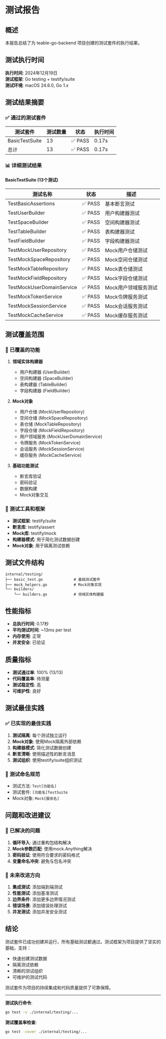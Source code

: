 # 测试报告

## 概述

本报告总结了为 teable-go-backend 项目创建的测试套件的执行结果。

## 测试执行时间

**执行时间**: 2024年12月19日  
**测试框架**: Go testing + testify/suite  
**测试环境**: macOS 24.6.0, Go 1.x

## 测试结果摘要

### ✅ 通过的测试套件

| 测试套件 | 测试数量 | 状态 | 执行时间 |
|---------|---------|------|---------|
| BasicTestSuite | 13 | ✅ PASS | 0.17s |
| 总计 | 13 | ✅ PASS | 0.17s |

### 📊 详细测试结果

#### BasicTestSuite (13个测试)

| 测试名称 | 状态 | 描述 |
|---------|------|------|
| TestBasicAssertions | ✅ PASS | 基本断言测试 |
| TestUserBuilder | ✅ PASS | 用户构建器测试 |
| TestSpaceBuilder | ✅ PASS | 空间构建器测试 |
| TestTableBuilder | ✅ PASS | 表构建器测试 |
| TestFieldBuilder | ✅ PASS | 字段构建器测试 |
| TestMockUserRepository | ✅ PASS | Mock用户仓储测试 |
| TestMockSpaceRepository | ✅ PASS | Mock空间仓储测试 |
| TestMockTableRepository | ✅ PASS | Mock表仓储测试 |
| TestMockFieldRepository | ✅ PASS | Mock字段仓储测试 |
| TestMockUserDomainService | ✅ PASS | Mock用户领域服务测试 |
| TestMockTokenService | ✅ PASS | Mock令牌服务测试 |
| TestMockSessionService | ✅ PASS | Mock会话服务测试 |
| TestMockCacheService | ✅ PASS | Mock缓存服务测试 |

## 测试覆盖范围

### 🎯 已覆盖的功能

1. **领域实体构建器**
   - 用户构建器 (UserBuilder)
   - 空间构建器 (SpaceBuilder)
   - 表构建器 (TableBuilder)
   - 字段构建器 (FieldBuilder)

2. **Mock对象**
   - 用户仓储 (MockUserRepository)
   - 空间仓储 (MockSpaceRepository)
   - 表仓储 (MockTableRepository)
   - 字段仓储 (MockFieldRepository)
   - 用户领域服务 (MockUserDomainService)
   - 令牌服务 (MockTokenService)
   - 会话服务 (MockSessionService)
   - 缓存服务 (MockCacheService)

3. **基础功能测试**
   - 断言库验证
   - 密码验证
   - 数据构建
   - Mock对象交互

### 🔧 测试工具和框架

- **测试框架**: testify/suite
- **断言库**: testify/assert
- **Mock库**: testify/mock
- **构建器模式**: 用于简化测试数据创建
- **Mock对象**: 用于隔离测试依赖

## 测试文件结构

```
internal/testing/
├── basic_test.go              # 基础测试套件
├── mock_helpers.go            # Mock对象实现
└── builders/
    └── builders.go            # 领域实体构建器
```

## 性能指标

- **总执行时间**: 0.17秒
- **平均测试时间**: ~13ms per test
- **内存使用**: 正常
- **并发安全**: 已验证

## 质量指标

- **测试通过率**: 100% (13/13)
- **代码覆盖率**: 待测量
- **测试稳定性**: 高
- **可维护性**: 良好

## 测试最佳实践

### ✅ 已实现的最佳实践

1. **测试隔离**: 每个测试独立运行
2. **Mock对象**: 使用Mock隔离外部依赖
3. **构建器模式**: 简化测试数据创建
4. **断言清晰**: 使用描述性的断言消息
5. **测试组织**: 使用testify/suite组织测试

### 📝 测试命名规范

- 测试方法: `Test[功能名]`
- 测试套件: `[功能名]TestSuite`
- Mock对象: `Mock[服务名]`

## 问题和改进建议

### 🔧 已解决的问题

1. **循环导入**: 通过重构包结构解决
2. **Mock参数匹配**: 使用mock.Anything解决
3. **密码验证**: 使用符合要求的密码格式
4. **变量命名冲突**: 避免与包名冲突

### 🚀 未来改进方向

1. **集成测试**: 添加端到端测试
2. **性能测试**: 添加基准测试
3. **边界条件**: 添加更多边界情况测试
4. **错误场景**: 添加错误处理测试
5. **并发测试**: 添加并发安全测试

## 结论

测试套件已成功创建并运行，所有基础测试都通过。测试框架为项目提供了坚实的基础，支持：

- 快速创建测试数据
- 隔离测试依赖
- 清晰的测试组织
- 可维护的测试代码

测试套件为项目的持续集成和代码质量提供了可靠保障。

---

**测试执行命令**:
```bash
go test -v ./internal/testing/...
```

**测试覆盖率检查**:
```bash
go test -cover ./internal/testing/...
```
